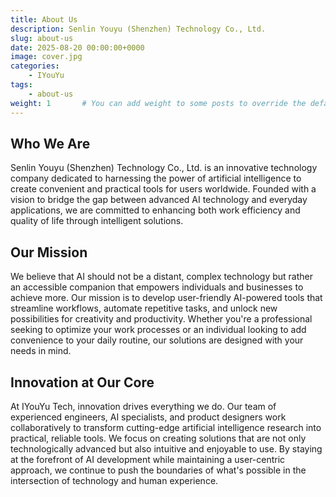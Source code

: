 ```yaml
---
title: About Us
description: Senlin Youyu (Shenzhen) Technology Co., Ltd.
slug: about-us
date: 2025-08-20 00:00:00+0000
image: cover.jpg
categories:
    - IYouYu
tags:
    - about-us
weight: 1       # You can add weight to some posts to override the default sorting (date descending)
---
```


## Who We Are

Senlin Youyu (Shenzhen) Technology Co., Ltd. is an innovative technology company dedicated to harnessing the power of artificial intelligence to create convenient and practical tools for users worldwide. Founded with a vision to bridge the gap between advanced AI technology and everyday applications, we are committed to enhancing both work efficiency and quality of life through intelligent solutions.

## Our Mission

We believe that AI should not be a distant, complex technology but rather an accessible companion that empowers individuals and businesses to achieve more. Our mission is to develop user-friendly AI-powered tools that streamline workflows, automate repetitive tasks, and unlock new possibilities for creativity and productivity. Whether you're a professional seeking to optimize your work processes or an individual looking to add convenience to your daily routine, our solutions are designed with your needs in mind.

## Innovation at Our Core

At IYouYu Tech, innovation drives everything we do. Our team of experienced engineers, AI specialists, and product designers work collaboratively to transform cutting-edge artificial intelligence research into practical, reliable tools. We focus on creating solutions that are not only technologically advanced but also intuitive and enjoyable to use. By staying at the forefront of AI development while maintaining a user-centric approach, we continue to push the boundaries of what's possible in the intersection of technology and human experience.
